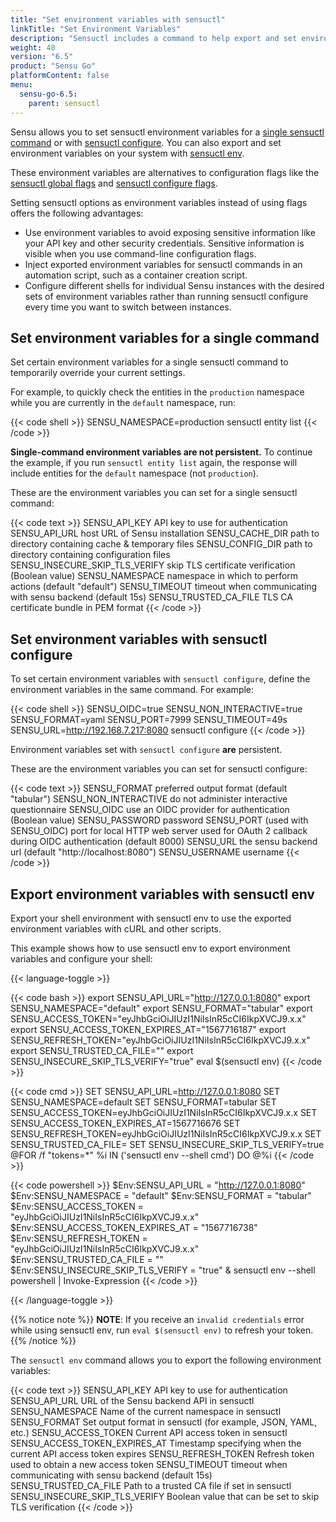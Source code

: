 ```yaml
---
title: "Set environment variables with sensuctl"
linkTitle: "Set Environment Variables"
description: "Sensuctl includes a command to help export and set environment variables on your systems. Read this reference doc for sensuctl environment variable usage examples."
weight: 40
version: "6.5"
product: "Sensu Go"
platformContent: false 
menu:
  sensu-go-6.5:
    parent: sensuctl
---
```


Sensu allows you to set sensuctl environment variables for a [single sensuctl command][1] or with [sensuctl configure][2].
You can also export and set environment variables on your system with [sensuctl env][3].

These environment variables are alternatives to configuration flags like the [sensuctl global flags][4] and [sensuctl configure flags][5].

Setting sensuctl options as environment variables instead of using flags offers the following advantages:

- Use environment variables to avoid exposing sensitive information like your API key and other security credentials.
Sensitive information is visible when you use command-line configuration flags.
- Inject exported environment variables for sensuctl commands in an automation script, such as a container creation script.
- Configure different shells for individual Sensu instances with the desired sets of environment variables rather than running sensuctl configure every time you want to switch between instances.

## Set environment variables for a single command

Set certain environment variables for a single sensuctl command to temporarily override your current settings.

For example, to quickly check the entities in the `production` namespace while you are currently in the `default` namespace, run:

{{< code shell >}}
SENSU_NAMESPACE=production sensuctl entity list
{{< /code >}}

**Single-command environment variables are not persistent.**
To continue the example, if you run `sensuctl entity list` again, the response will include entities for the `default` namespace (not `production`).

These are the environment variables you can set for a single sensuctl command:

{{< code text >}}
SENSU_API_KEY                     API key to use for authentication
SENSU_API_URL                     host URL of Sensu installation
SENSU_CACHE_DIR                   path to directory containing cache & temporary files
SENSU_CONFIG_DIR                  path to directory containing configuration files
SENSU_INSECURE_SKIP_TLS_VERIFY    skip TLS certificate verification (Boolean value)
SENSU_NAMESPACE                   namespace in which to perform actions (default "default")
SENSU_TIMEOUT                     timeout when communicating with sensu backend (default 15s)
SENSU_TRUSTED_CA_FILE             TLS CA certificate bundle in PEM format
{{< /code >}}

## Set environment variables with sensuctl configure

To set certain environment variables with `sensuctl configure`, define the environment variables in the same command.
For example:

{{< code shell >}}
SENSU_OIDC=true SENSU_NON_INTERACTIVE=true SENSU_FORMAT=yaml SENSU_PORT=7999 SENSU_TIMEOUT=49s SENSU_URL=http://192.168.7.217:8080 sensuctl configure
{{< /code >}}

Environment variables set with `sensuctl configure` **are** persistent.

These are the environment variables you can set for sensuctl configure:

{{< code text >}}
SENSU_FORMAT                      preferred output format (default "tabular")
SENSU_NON_INTERACTIVE             do not administer interactive questionnaire
SENSU_OIDC                        use an OIDC provider for authentication (Boolean value)
SENSU_PASSWORD                    password
SENSU_PORT (used with SENSU_OIDC) port for local HTTP web server used for OAuth 2 callback during OIDC authentication (default 8000)
SENSU_URL                         the sensu backend url (default "http://localhost:8080")
SENSU_USERNAME                    username
{{< /code >}}

## Export environment variables with sensuctl env

Export your shell environment with sensuctl env to use the exported environment variables with cURL and other scripts.

This example shows how to use sensuctl env to export environment variables and configure your shell:

{{< language-toggle >}}

{{< code bash >}}
export SENSU_API_URL="http://127.0.0.1:8080"
export SENSU_NAMESPACE="default"
export SENSU_FORMAT="tabular"
export SENSU_ACCESS_TOKEN="eyJhbGciOiJIUzI1NiIsInR5cCI6IkpXVCJ9.x.x"
export SENSU_ACCESS_TOKEN_EXPIRES_AT="1567716187"
export SENSU_REFRESH_TOKEN="eyJhbGciOiJIUzI1NiIsInR5cCI6IkpXVCJ9.x.x"
export SENSU_TRUSTED_CA_FILE=""
export SENSU_INSECURE_SKIP_TLS_VERIFY="true"
eval $(sensuctl env)
{{< /code >}}

{{< code cmd >}}
SET SENSU_API_URL=http://127.0.0.1:8080
SET SENSU_NAMESPACE=default
SET SENSU_FORMAT=tabular
SET SENSU_ACCESS_TOKEN=eyJhbGciOiJIUzI1NiIsInR5cCI6IkpXVCJ9.x.x
SET SENSU_ACCESS_TOKEN_EXPIRES_AT=1567716676
SET SENSU_REFRESH_TOKEN=eyJhbGciOiJIUzI1NiIsInR5cCI6IkpXVCJ9.x.x
SET SENSU_TRUSTED_CA_FILE=
SET SENSU_INSECURE_SKIP_TLS_VERIFY=true
@FOR /f "tokens=*" %i IN ('sensuctl env --shell cmd') DO @%i
{{< /code >}}

{{< code powershell >}}
$Env:SENSU_API_URL = "http://127.0.0.1:8080"
$Env:SENSU_NAMESPACE = "default"
$Env:SENSU_FORMAT = "tabular"
$Env:SENSU_ACCESS_TOKEN = "eyJhbGciOiJIUzI1NiIsInR5cCI6IkpXVCJ9.x.x"
$Env:SENSU_ACCESS_TOKEN_EXPIRES_AT = "1567716738"
$Env:SENSU_REFRESH_TOKEN = "eyJhbGciOiJIUzI1NiIsInR5cCI6IkpXVCJ9.x.x"
$Env:SENSU_TRUSTED_CA_FILE = ""
$Env:SENSU_INSECURE_SKIP_TLS_VERIFY = "true"
& sensuctl env --shell powershell | Invoke-Expression
{{< /code >}}

{{< /language-toggle >}}

{{% notice note %}}
**NOTE**: If you receive an `invalid credentials` error while using sensuctl env, run `eval $(sensuctl env)` to refresh your token.
{{% /notice %}}

The `sensuctl env` command allows you to export the following environment variables:

{{< code text >}}
SENSU_API_KEY                     API key to use for authentication
SENSU_API_URL                     URL of the Sensu backend API in sensuctl
SENSU_NAMESPACE                   Name of the current namespace in sensuctl
SENSU_FORMAT                      Set output format in sensuctl (for example, JSON, YAML, etc.)
SENSU_ACCESS_TOKEN                Current API access token in sensuctl
SENSU_ACCESS_TOKEN_EXPIRES_AT     Timestamp specifying when the current API access token expires
SENSU_REFRESH_TOKEN               Refresh token used to obtain a new access token
SENSU_TIMEOUT                     timeout when communicating with sensu backend (default 15s)
SENSU_TRUSTED_CA_FILE             Path to a trusted CA file if set in sensuctl
SENSU_INSECURE_SKIP_TLS_VERIFY    Boolean value that can be set to skip TLS verification
{{< /code >}}


[1]: #set-environment-variables-for-a-single-command
[2]: #set-environment-variables-with-sensuctl-configure
[3]: #set-environment-variables-with-sensuctl-env
[4]: ../#global-flags
[5]: ../#sensuctl-configure-flags
